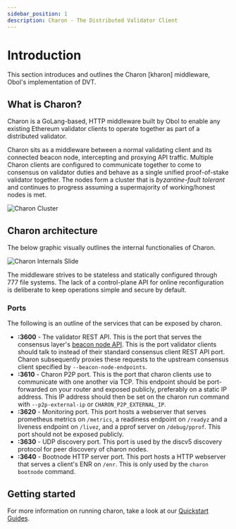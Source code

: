 ```yaml
---
sidebar_position: 1
description: Charon - The Distributed Validator Client
---
```


# Introduction

This section introduces and outlines the Charon \[kharon] middleware, Obol's implementation of DVT.

## What is Charon?

Charon is a GoLang-based, HTTP middleware built by Obol to enable any existing Ethereum validator clients to operate together as part of a distributed validator.

Charon sits as a middleware between a normal validating client and its connected beacon node, intercepting and proxying API traffic. Multiple Charon clients are configured to communicate together to come to consensus on validator duties and behave as a single unified proof-of-stake validator together. The nodes form a cluster that is _byzantine-fault tolerant_ and continues to progress assuming a supermajority of working/honest nodes is met.

![Charon Cluster](https://github.com/ObolNetwork/obol-docs/blob/main/img/DVCluster.png)

## Charon architecture

The below graphic visually outlines the internal functionalies of Charon.

![Charon Internals Slide](https://github.com/ObolNetwork/obol-docs/blob/main/img/CharonInternals.png)

The middleware strives to be stateless and statically configured through 777 file systems. The lack of a control-plane API for online reconfiguration is deliberate to keep operations simple and secure by default.

### Ports

The following is an outline of the services that can be exposed by charon.

* **:3600** - The validator REST API. This is the port that serves the consensus layer's [beacon node API](https://ethereum.github.io/beacon-APIs/). This is the port validator clients should talk to instead of their standard consensus client REST API port. Charon subsequently proxies these requests to the upstream consensus client specified by `--beacon-node-endpoints`.
* **:3610** - Charon P2P port. This is the port that charon clients use to communicate with one another via TCP. This endpoint should be port-forwarded on your router and exposed publicly, preferably on a static IP address. This IP address should then be set on the charon run command with `--p2p-external-ip` or `CHARON_P2P_EXTERNAL_IP`.
* **:3620** - Monitoring port. This port hosts a webserver that serves prometheus metrics on `/metrics`, a readiness endpoint on `/readyz` and a liveness endpoint on `/livez`, and a pprof server on `/debug/pprof`. This port should not be exposed publicly.
* **:3630** - UDP discovery port. This port is used by the discv5 discovery protocol for peer discovery of charon nodes.
* **:3640** - Bootnode HTTP server port. This port hosts a HTTP webserver that serves a client's ENR on `/enr`. This is only used by the `charon bootnode` command.

## Getting started

For more information on running charon, take a look at our [Quickstart Guides](../int/quickstart/index.md).
